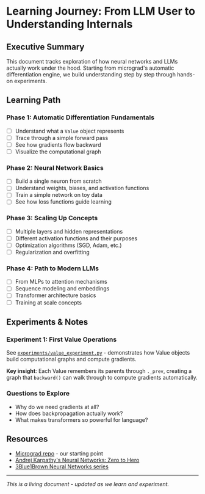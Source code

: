 # Learning Journey: From LLM User to Understanding Internals

## Executive Summary

This document tracks exploration of how neural networks and LLMs actually work under the hood. Starting from micrograd's automatic differentiation engine, we build understanding step by step through hands-on experiments.

## Learning Path

### Phase 1: Automatic Differentiation Fundamentals
- [ ] Understand what a `Value` object represents
- [ ] Trace through a simple forward pass
- [ ] See how gradients flow backward
- [ ] Visualize the computational graph

### Phase 2: Neural Network Basics
- [ ] Build a single neuron from scratch
- [ ] Understand weights, biases, and activation functions
- [ ] Train a simple network on toy data
- [ ] See how loss functions guide learning

### Phase 3: Scaling Up Concepts
- [ ] Multiple layers and hidden representations
- [ ] Different activation functions and their purposes
- [ ] Optimization algorithms (SGD, Adam, etc.)
- [ ] Regularization and overfitting

### Phase 4: Path to Modern LLMs
- [ ] From MLPs to attention mechanisms
- [ ] Sequence modeling and embeddings
- [ ] Transformer architecture basics
- [ ] Training at scale concepts

## Experiments & Notes

### Experiment 1: First Value Operations
See [`experiments/value_experiment.py`](../experiments/value_experiment.py) - demonstrates how Value objects build computational graphs and compute gradients.

**Key insight**: Each Value remembers its parents through `._prev`, creating a graph that `backward()` can walk through to compute gradients automatically.

### Questions to Explore
- Why do we need gradients at all?
- How does backpropagation actually work?
- What makes transformers so powerful for language?

## Resources
- [Micrograd repo](https://github.com/karpathy/micrograd) - our starting point
- [Andrej Karpathy's Neural Networks: Zero to Hero](https://www.youtube.com/playlist?list=PLAqhIrjkxbuWI23v9cThsA9GvCAUhRvKZ)
- [3Blue1Brown Neural Networks series](https://www.youtube.com/playlist?list=PLZHQObOWTQDNU6R1_67000Dx_ZCJB-3pi)

---

*This is a living document - updated as we learn and experiment.*
